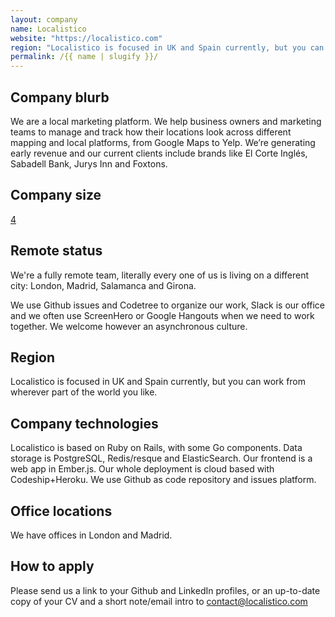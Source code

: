 ```yaml
---
layout: company
name: Localistico
website: "https://localistico.com"
region: "Localistico is focused in UK and Spain currently, but you can work from wherever part of the world you like."
permalink: /{{ name | slugify }}/
---
```


## Company blurb

We are a local marketing platform. We help business owners and marketing teams to manage and track how their locations look across different mapping and local platforms, from Google Maps to Yelp. We’re generating early revenue and our current clients include brands like El Corte Inglés, Sabadell Bank, Jurys Inn and Foxtons.

## Company size

[4](http://localistico.com/team/)

## Remote status

We're a fully remote team, literally every one of us is living on a different city: London, Madrid, Salamanca and Girona.

We use Github issues and Codetree to organize our work, Slack is our office and we often use ScreenHero or Google Hangouts when we need to work together. We welcome however an asynchronous culture.

## Region

Localistico is focused in UK and Spain currently, but you can work from wherever part of the world you like.

## Company technologies

Localistico is based on Ruby on Rails, with some Go components. Data storage is PostgreSQL, Redis/resque and ElasticSearch. Our frontend is a web app in Ember.js. Our whole deployment is cloud based with Codeship+Heroku. We use Github as code repository and issues platform.

## Office locations

We have offices in London and Madrid.

## How to apply

Please send us a link to your Github and LinkedIn profiles, or an up-to-date copy of your CV and a short note/email intro to contact@localistico.com